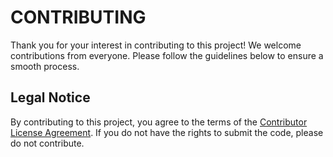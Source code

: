 # CONTRIBUTING
Thank you for your interest in contributing to this project! We welcome contributions from everyone. Please follow the guidelines below to ensure a smooth process.

## Legal Notice

By contributing to this project, you agree to the terms of the [Contributor License Agreement](docs/Rights/CLA.md). If you do not have the rights to submit the code, please do not contribute.
